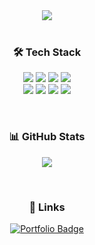 <div align="center">
  <img  src="https://em-content.zobj.net/source/microsoft-teams/363/blue-heart_1f499.png"/>
</div>



<br/>
<h3 align="center"> 🛠 Tech Stack  </h3>
<p align="center">
  <img src="https://img.shields.io/badge/HTML5-E34F26?style=for-the-badge&logo=html5&logoColor=white"/>
  <img src="https://img.shields.io/badge/CSS3-1572B6?style=for-the-badge&logo=css3&logoColor=white"/>
  <img src="https://img.shields.io/badge/JavaScript-F7DF1E?style=for-the-badge&logo=javascript&logoColor=black"/>
  <img src="https://img.shields.io/badge/React-61DAFB?style=for-the-badge&logo=react&logoColor=black"/>
  <br/>
  <img src="https://img.shields.io/badge/TypeScript-3178C6?style=for-the-badge&logo=TypeScript&logoColor=white"/>
  <img src="https://img.shields.io/badge/jQuery-0769AD?style=for-the-badge&logo=jquery&logoColor=white"/>
  <img src="https://img.shields.io/badge/Next.js-000000?style=for-the-badge&logo=next.js&logoColor=white"/>
  <img src="https://img.shields.io/badge/React_Native-00db9d?style=for-the-badge&logo=react&logoColor=white"/>
</p>



<br/>
<h3 align="center"> 📊 GitHub Stats</h3>
<!-- <p align="center">
  <img src="https://github-readme-stats.vercel.app/api?username=ohdaeo&show_icons=true&theme=buefy" />
</p> -->

<p align="center">
  <a href="https://github.com/ohdaeo/github-readme-stats">
    <img src="https://github-readme-stats.vercel.app/api/top-langs/?username=ohdaeo&layout=donut-vertical" />
  </a>
</p>



<br/>
<h3 align="center"> 🔗 Links</h3>
<p align="center">
  <a href="https://brainy-vulcanodon-0b2.notion.site/PORTFOLIO-1b5ce9c0e799801a906af8edc09dbee3?pvs=4">
    <img src="https://img.shields.io/badge/Portfolio-000000?style=for-the-badge&logo=notion&logoColor=white" alt="Portfolio Badge" />
  </a>
</p>



